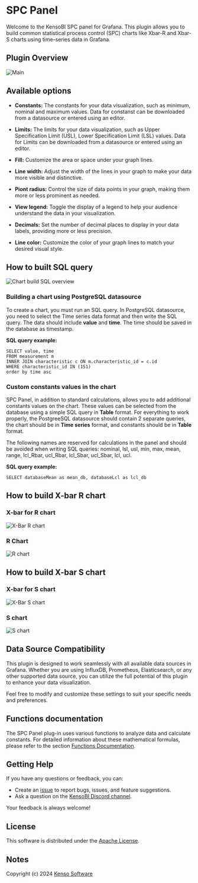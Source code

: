 # SPC Panel

Welcome to the KensoBI SPC panel for Grafana. This plugin allows you to build common statistical process control (SPC) charts like Xbar-R and Xbar-S charts using time-series data in Grafana.


## Plugin Overview

![Main](https://raw.githubusercontent.com/KensoBI/spc-panel/main/src/img/mainview-options.PNG)

## Available options

- **Constants:** The constants for your data visualization, such as minimum, nominal and maximum values. Data for constanst can be downloaded from a datasource or entered using an editor.

- **Limits:** The limits for your data visualization, such as Upper Specification Limit (USL), Lower Specification Limit (LSL) values. Data for Limits can be downloaded from a datasource or entered using an editor.


- **Fill:**   Customize the area or space under your graph lines. 


- **Line width:**   Adjust the width of the lines in your graph to make your data more visible and distinctive.


- **Piont radius:**  Control the size of data points in your graph, making them more or less prominent as needed.


- **View legend:**  Toggle the display of a legend to help your audience understand the data in your visualization.


- **Decimals:**  Set the number of decimal places to display in your data labels, providing more or less precision.


- **Line color:**  Customize the color of your graph lines to match your desired visual style.

## How to built SQL query

![Chart build SQL overview](https://raw.githubusercontent.com/KensoBI/spc-panel/main/src/img/chart-build-sql.png)

### Building a chart using PostgreSQL datasource

To create a chart, you must run an SQL query. In PostgreSQL datasource, you need to select the Time series data format and then write the SQL query. The data should include **value** and **time**. The time should be saved in the database as timestamp. 

**SQL query example:**

```
SELECT value, time
FROM measurement m
INNER JOIN characteristic c ON m.characteristic_id = c.id
WHERE characteristic_id IN (151) 
order by time asc
```
### Custom constants values in the chart

SPC Panel, in addition to standard calculations, allows you to add additional constants values on the chart. These values can be selected from the database using a simple SQL query in **Table** format. For everything to work properly, the PostgreeSQL datasource should contain 2 separate queries, the chart should be in **Time series** format, and constants should be in **Table** format. 

The following names are reserved for calculations in the panel and should be avoided when writing SQL queries: nominal, lsl, usl, min, max, mean, range, lcl_Rbar, ucl_Rbar, lcl_Sbar, ucl_Sbar, lcl, ucl.

**SQL query example:**
```
SELECT databaseMean as mean_db, databaseLcl as lcl_db
```


## How to build X-bar R chart

### X-bar for R chart
![X-Bar R chart](https://raw.githubusercontent.com/KensoBI/spc-panel/main/src/img/X-barR.gif)


### R Chart
![R chart](https://raw.githubusercontent.com/KensoBI/spc-panel/main/src/img/R-bar.gif)

## How to build X-bar S chart

### X-bar for S chart
![X-Bar S chart](https://raw.githubusercontent.com/KensoBI/spc-panel/main/src/img/X-barS.gif)

### S chart
![S chart](https://raw.githubusercontent.com/KensoBI/spc-panel/main/src/img/S-chart.gif)

## Data Source Compatibility

This plugin is designed to work seamlessly with all available data sources in Grafana. Whether you are using InfluxDB, Prometheus, Elasticsearch, or any other supported data source, you can utilize the full potential of this plugin to enhance your data visualization.

Feel free to modify and customize these settings to suit your specific needs and preferences. 

## Functions documentation

The SPC Panel plug-in uses various functions to analyze data and calculate constants. For detailed information about these mathematical formulas, please refer to the section [Functions Documentation](https://github.com/KensoBI/spc-panel/blob/main/src/SPC_FUNCTIONS.md).


## Getting Help

If you have any questions or feedback, you can:

- Create an [issue](https://github.com/KensoBI/spc-panel/issues) to report bugs, issues, and feature suggestions.
- Ask a question on the [KensoBI Discord channel](https://discord.gg/cVKKh7trXU).

Your feedback is always welcome!


## License

This software is distributed under the [Apache License](https://raw.githubusercontent.com/KensoBI/spc-panel/main/LICENSE).

## Notes

Copyright (c) 2024 [Kenso Software](https://kensobi.com)
